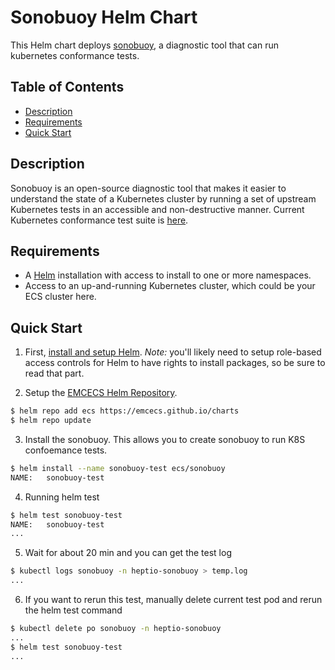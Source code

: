 # Sonobuoy Helm Chart

This Helm chart deploys [sonobuoy](https://github.com/heptio/sonobuoy), a diagnostic tool that can run kubernetes conformance tests.

## Table of Contents
* [Description](#description)
* [Requirements](#requirements)
* [Quick Start](#quick-start)

## Description

Sonobuoy is an open-source diagnostic tool that makes it easier to understand the state of a Kubernetes cluster by running a set of upstream Kubernetes tests in an accessible and non-destructive manner. Current Kubernetes conformance test suite is [here](https://github.com/cncf/k8s-conformance/blob/master/docs/KubeConformance-1.11.md).

## Requirements

* A [Helm](https://helm.sh) installation with access to install to one or more namespaces.
* Access to an up-and-running Kubernetes cluster, which could be your ECS cluster here.

## Quick Start

1. First, [install and setup Helm](https://docs.helm.sh/using_helm/#quickstart).  *_Note:_* you'll likely need to setup role-based access controls for Helm to have rights to install packages, so be sure to read that part.

2. Setup the [EMCECS Helm Repository](https://github.com/EMCECS/charts).

```bash
$ helm repo add ecs https://emcecs.github.io/charts
$ helm repo update
```

3. Install the sonobuoy. This allows you to create sonobuoy to run K8S confoemance tests.

```bash
$ helm install --name sonobuoy-test ecs/sonobuoy
NAME:   sonobuoy-test
```

4. Running helm test

```bash
$ helm test sonobuoy-test
NAME:   sonobuoy-test
...
```


5. Wait for about 20 min and you can get the test log
```bash
$ kubectl logs sonobuoy -n heptio-sonobuoy > temp.log
...
```

6. If you want to rerun this test, manually delete current test pod and rerun the helm test command
```bash
$ kubectl delete po sonobuoy -n heptio-sonobuoy
...
$ helm test sonobuoy-test
...
```